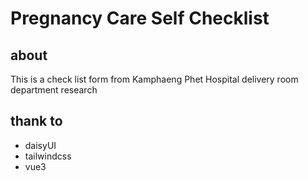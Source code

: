 # Pregnancy Care Self Checklist

## about
This is a check list form from Kamphaeng Phet Hospital delivery room department research

## thank to
- daisyUI
- tailwindcss
- vue3
